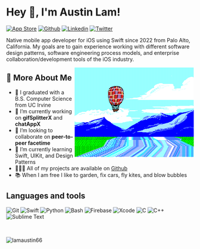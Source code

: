 # Hey 👋, I'm Austin Lam!

[![App Store](https://img.shields.io/badge/App_Store-0D96F6?style=plastic&logo=app-store&logoColor=white)](https://apps.apple.com/us/app/gif-splitter-x/id1640601781)
[![Github](https://img.shields.io/badge/-Github-000?style=plastic&logo=Github&logoColor=white)](https://github.com/lamaustin66)
[![Linkedin](https://img.shields.io/badge/-LinkedIn-blue?style=plastic&logo=Linkedin&logoColor=white)](https://www.linkedin.com/in/lamaustin66/)
[![Twitter](https://img.shields.io/badge/Twitter-1DA1F2?style=plastic&logo=twitter&logoColor=white)]()


Native mobile app developer for iOS using Swift since 2022 from Palo Alto, California. My goals are to gain experience working with different software design patterns, software engineering process models, and enterprise collaboration/development tools of the iOS industry.

<img align="right" alt="GIF" src="https://github.com/lamaustin66/lamaustin66/blob/main/assets/pilotredsun.gif?raw=true"/>
  
## 🧐 More About Me

- 📝 I graduated with a B.S. Computer Science from UC Irvine
- 🔭 I’m currently working on **gifSplitterX** and **chatAppX**
- 🤝 I’m looking to collaborate on **peer-to-peer facetime**
- 🌱 I’m currently learning Swift, UIKit, and Design Patterns
- 👨🏻‍💻 All of my projects are available on [Github](https://github.com/lamaustin66)
- 📚 When I am free I like to garden, fix cars, fly kites, and blow bubbles

## Languages and tools

![Git](https://img.shields.io/badge/GIT-E44C30?style=for-the-badge&logo=git&logoColor=white)
![Swift](https://img.shields.io/badge/Swift-FA7343?style=for-the-badge&logo=swift&logoColor=white)
![Python](https://img.shields.io/badge/Python-FFD43B?style=for-the-badge&logo=python&logoColor=blue)
![Bash](https://img.shields.io/badge/Bash-4EAA25?style=for-the-badge&logo=gnu-bash&logoColor=white)
![Firebase](https://img.shields.io/badge/firebase-%23039BE5.svg?style=for-the-badge&logo=firebase)
![Xcode](https://img.shields.io/badge/Xcode-007ACC?style=for-the-badge&logo=Xcode&logoColor=white)
![C](https://img.shields.io/badge/c-%2300599C.svg?style=for-the-badge&logo=c&logoColor=white)
![C++](https://img.shields.io/badge/c++-%2300599C.svg?style=for-the-badge&logo=c%2B%2B&logoColor=white)
![Sublime Text](https://img.shields.io/badge/sublime_text-%23575757.svg?style=for-the-badge&logo=sublime-text&logoColor=important)

<br/>
<p><img align="center" src="https://github-readme-stats.vercel.app/api/top-langs?username=lamaustin66&show_icons=true&locale=en&layout=compact" alt="lamaustin66" /></p>
